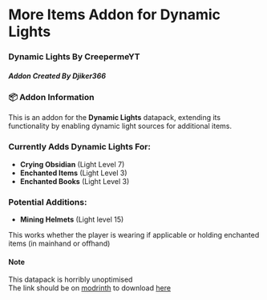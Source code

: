 # More Items Addon for Dynamic Lights

### Dynamic Lights By CreepermeYT  
##### Addon Created By Djiker366

### 📦 Addon Information  
This is an addon for the **Dynamic Lights** datapack, extending its functionality by enabling dynamic light sources for additional items.

### Currently Adds Dynamic Lights For:
- **Crying Obsidian** (Light Level 7)  
- **Enchanted Items** (Light Level 3)  
- **Enchanted Books** (Light Level 3)

### Potential Additions:
- **Mining Helmets** (Light level 15)

This works whether the player is wearing if applicable or holding enchanted items (in mainhand or offhand) <br>

#### Note
This datapack is horribly unoptimised <br>
The link should be on [modrinth](https://modrinth.com/) to download [here](https://modrinth.com/datapack/more-items-dynamic-lights/s)
